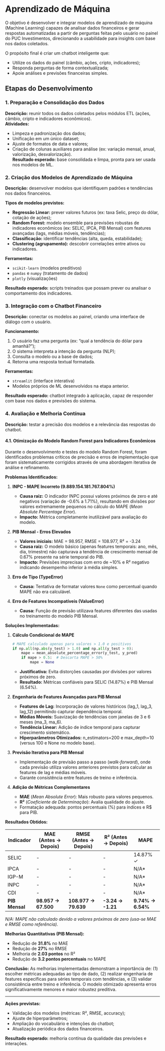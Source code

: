 # Aprendizado de Máquina  

O objetivo é desenvolver e integrar modelos de aprendizado de máquina (Machine Learning) capazes de analisar dados financeiros e gerar respostas automatizadas a partir de perguntas feitas pelo usuário no painel do PUC Investimentos, direcionando a usabilidade para insights com base nos dados coletados.

O propósito final é criar um chatbot inteligente que:
- Utilize os dados do painel (câmbio, ações, cripto, indicadores);
- Responda perguntas de forma contextualizada;
- Apoie análises e previsões financeiras simples.

## Etapas do Desenvolvimento

### 1. Preparação e Consolidação dos Dados
**Descrição:** reunir todos os dados coletados pelos módulos ETL (ações, câmbio, cripto e indicadores econômicos).  
**Atividades:**
- Limpeza e padronização dos dados;
- Unificação em um único dataset;
- Ajuste de formatos de data e valores;
- Criação de colunas auxiliares para análise (ex: variação mensal, anual, valorização, desvalorização).  
**Resultado esperado:** base consolidada e limpa, pronta para ser usada nos modelos de ML.

### 2. Criação dos Modelos de Aprendizado de Máquina
**Descrição:** desenvolver modelos que identifiquem padrões e tendências nos dados financeiros.  

**Tipos de modelos previstos:**
- **Regressão Linear:** prever valores futuros (ex: taxa Selic, preço do dólar, cotação de ações);
- **Random Forest:** modelo ensemble para previsões robustas de indicadores econômicos (ex: SELIC, IPCA, PIB Mensal) com features avançadas (lags, médias móveis, tendências);
- **Classificação:** identificar tendências (alta, queda, estabilidade);
- **Clustering (agrupamento):** descobrir correlações entre ativos ou indicadores.  

**Ferramentas:**
- `scikit-learn` (modelos preditivos)
- `pandas` e `numpy` (tratamento de dados)
- `plotly` (visualizações)

**Resultado esperado:** scripts treinados que possam prever ou analisar o comportamento dos indicadores.

### 3. Integração com o Chatbot Financeiro
**Descrição:** conectar os modelos ao painel, criando uma interface de diálogo com o usuário.  

**Funcionamento:**
1. O usuário faz uma pergunta (ex: “qual a tendência do dólar para amanhã?”);  
2. O sistema interpreta a intenção da pergunta (NLP);  
3. Consulta o modelo ou a base de dados;  
4. Retorna uma resposta textual formatada.  

**Ferramentas:**
- `streamlit` (interface interativa)
- Modelos próprios de ML desenvolvidos na etapa anterior.  

**Resultado esperado:** chatbot integrado à aplicação, capaz de responder com base nos dados e previsões do sistema.

### 4. Avaliação e Melhoria Contínua
**Descrição:** testar a precisão dos modelos e a relevância das respostas do chatbot.  

#### 4.1. Otimização do Modelo Random Forest para Indicadores Econômicos

Durante o desenvolvimento e testes do modelo Random Forest, foram identificados problemas críticos de precisão e erros de implementação que foram sistematicamente corrigidos através de uma abordagem iterativa de análise e refinamento.

**Problemas Identificados:**

1. **INPC - MAPE Incorreto (9.889.154.181.767.804%)**
   - **Causa raiz:** O indicador INPC possui valores próximos de zero e até negativos (variação de -0.6% a 1.71%), resultando em divisões por valores extremamente pequenos no cálculo do MAPE (*Mean Absolute Percentage Error*).
   - **Impacto:** Métrica completamente inutilizável para avaliação do modelo.

2. **PIB Mensal - Erros Elevados**
   - **Valores iniciais:** MAE = 98.957, RMSE = 108.977, R² = -3.24
   - **Causa raiz:** O modelo básico (apenas features temporais: ano, mês, dia, trimestre) não capturava a tendência de crescimento mensal de 0.67% presente na série temporal do PIB.
   - **Impacto:** Previsões imprecisas com erro de ~10% e R² negativo indicando desempenho inferior à média simples.

3. **Erro de Tipo (TypeError)**
   - **Causa:** Tentativa de formatar valores `None` como percentual quando MAPE não era calculável.

4. **Erro de Features Incompatíveis (ValueError)**
   - **Causa:** Função de previsão utilizava features diferentes das usadas no treinamento do modelo PIB Mensal.

**Soluções Implementadas:**

1. **Cálculo Condicional de MAPE**
   ```python
   # MAPE calculado apenas para valores > 1.0 e positivos
   if np.all(np.abs(y_test) > 1.0) and np.all(y_test > 0):
       mape = mean_absolute_percentage_error(y_test, y_pred)
       if mape > 0.5:  # Descarta MAPE > 50%
           mape = None
   ```
   - **Justificativa:** Evita distorções causadas por divisões por valores próximos de zero.
   - **Resultado:** Métricas confiáveis para SELIC (14.87%) e PIB Mensal (6.54%).

2. **Engenharia de Features Avançadas para PIB Mensal**
   - **Features de Lag:** Incorporação de valores históricos (lag_1, lag_3, lag_12) permitindo capturar dependência temporal.
   - **Médias Móveis:** Suavização de tendências com janelas de 3 e 6 meses (ma_3, ma_6).
   - **Tendência Linear:** Adição de índice temporal para capturar crescimento sistemático.
   - **Hiperparâmetros Otimizados:** n_estimators=200 e max_depth=10 (versus 100 e None no modelo base).

3. **Previsão Iterativa para PIB Mensal**
   - Implementação de previsão passo a passo (*walk-forward*), onde cada previsão utiliza valores anteriores previstos para calcular as features de lag e médias móveis.
   - Garante consistência entre features de treino e inferência.

4. **Adição de Métricas Complementares**
   - **MAE** (*Mean Absolute Error*): Mais robusto para valores pequenos.
   - **R²** (*Coeficiente de Determinação*): Avalia qualidade do ajuste.
   - Formatação adequada: pontos percentuais (%) para índices e R$ para PIB.

**Resultados Obtidos:**

| Indicador | MAE (Antes → Depois) | RMSE (Antes → Depois) | R² (Antes → Depois) | MAPE |
|-----------|----------------------|------------------------|---------------------|------|
| SELIC | - | - | - | 14.87% ✓ |
| IPCA | - | - | - | N/A* |
| IGP-M | - | - | - | N/A* |
| INPC | - | - | - | N/A* |
| CDI | - | - | - | N/A* |
| **PIB Mensal** | **98.957 → 67.500** | **108.977 → 79.639** | **-3.24 → -1.21** | **9.74% → 6.54%** |

*N/A: MAPE não calculado devido a valores próximos de zero (usa-se MAE e RMSE como referência).*

**Melhorias Quantitativas (PIB Mensal):**
- Redução de **31.8%** no MAE
- Redução de **27%** no RMSE  
- Melhoria de **2.03 pontos** no R²
- Redução de **3.2 pontos percentuais** no MAPE

**Conclusão:**
As melhorias implementadas demonstram a importância de: (1) escolher métricas adequadas ao tipo de dado, (2) realizar engenharia de features específicas para séries temporais com tendências, e (3) validar consistência entre treino e inferência. O modelo otimizado apresenta erros significativamente menores e maior robustez preditiva.

---

**Ações previstas:**
- Validação dos modelos (métricas: R², RMSE, accuracy);
- Ajuste de hiperparâmetros;
- Ampliação do vocabulário e intenções do chatbot;
- Atualização periódica dos dados financeiros.  

**Resultado esperado:** melhoria contínua da qualidade das previsões e interações.
